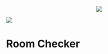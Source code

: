 <p align="center">
  <img src="https://i.ibb.co/nfC4NXL/download.png">
</p>

![](https://camo.githubusercontent.com/79a754ba2ecad2964f8e53fce93f270e351d9fd8f6432d7cee2f47c00589997c/68747470733a2f2f696d672e736869656c64732e696f2f62616467652f76657273696f6e2d312e322e332d626c7565)

# Room Checker
